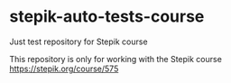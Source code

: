 # stepik-auto-tests-course
Just test repository for Stepik course

This repository is only for working with the Stepik course
https://stepik.org/course/575
 